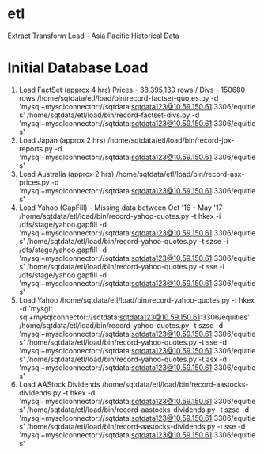 # etl
Extract Transform Load - Asia Pacific Historical Data

# Initial Database Load

1. Load FactSet (approx 4 hrs) Prices - 38,395,130 rows / Divs - 150680 rows
/home/sqtdata/etl/load/bin/record-factset-quotes.py -d 'mysql+mysqlconnector://sqtdata:sqtdata123@10.59.150.61:3306/equities'
/home/sqtdata/etl/load/bin/record-factset-divs.py -d 'mysql+mysqlconnector://sqtdata:sqtdata123@10.59.150.61:3306/equities'
2. Load Japan (approx 2 hrs)
/home/sqtdata/etl/load/bin/record-jpx-reports.py -d 'mysql+mysqlconnector://sqtdata:sqtdata123@10.59.150.61:3306/equities'
3. Load Australia (approx 2 hrs)
/home/sqtdata/etl/load/bin/record-asx-prices.py -d 'mysql+mysqlconnector://sqtdata:sqtdata123@10.59.150.61:3306/equities'
4. Load Yahoo (GapFill) - Missing data between Oct '16 - May '17
/home/sqtdata/etl/load/bin/record-yahoo-quotes.py -t hkex -i /dfs/stage/yahoo.gapfill -d 'mysql+mysqlconnector://sqtdata:sqtdata123@10.59.150.61:3306/equities'
/home/sqtdata/etl/load/bin/record-yahoo-quotes.py -t szse -i /dfs/stage/yahoo.gapfill -d 'mysql+mysqlconnector://sqtdata:sqtdata123@10.59.150.61:3306/equities'
/home/sqtdata/etl/load/bin/record-yahoo-quotes.py -t sse -i /dfs/stage/yahoo.gapfill -d 'mysql+mysqlconnector://sqtdata:sqtdata123@10.59.150.61:3306/equities'
5. Load Yahoo 
/home/sqtdata/etl/load/bin/record-yahoo-quotes.py -t hkex -d 'mysgit sql+mysqlconnector://sqtdata:sqtdata123@10.59.150.61:3306/equities'
/home/sqtdata/etl/load/bin/record-yahoo-quotes.py -t szse -d 'mysql+mysqlconnector://sqtdata:sqtdata123@10.59.150.61:3306/equities'
/home/sqtdata/etl/load/bin/record-yahoo-quotes.py -t sse -d 'mysql+mysqlconnector://sqtdata:sqtdata123@10.59.150.61:3306/equities'
/home/sqtdata/etl/load/bin/record-yahoo-quotes.py -t asx -d 'mysql+mysqlconnector://sqtdata:sqtdata123@10.59.150.61:3306/equities'
6. Load AAStock Dividends
/home/sqtdata/etl/load/bin/record-aastocks-dividends.py -t hkex -d 'mysql+mysqlconnector://sqtdata:sqtdata123@10.59.150.61:3306/equities'
/home/sqtdata/etl/load/bin/record-aastocks-dividends.py -t szse -d 'mysql+mysqlconnector://sqtdata:sqtdata123@10.59.150.61:3306/equities'
/home/sqtdata/etl/load/bin/record-aastocks-dividends.py -t sse -d 'mysql+mysqlconnector://sqtdata:sqtdata123@10.59.150.61:3306/equities'